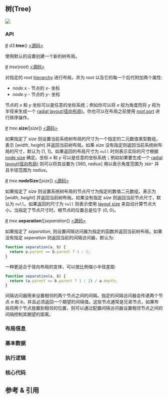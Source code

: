 ## 树(Tree)

![](https://img.sz-p.cn/d3Layout-cluster.png)

### API

[#](https://d3js.org.cn/document/d3-hierarchy/#tree) d3.**tree**() [<源码>](https://github.com/d3/d3-hierarchy/blob/master/src/tree.js)

使用默认的设置创建一个新的树布局。

[#](https://d3js.org.cn/document/d3-hierarchy/#_tree) *tree*(*root*) [<源码>](https://github.com/d3/d3-hierarchy/blob/master/src/tree.js#L106)

对指定的 *root* [hierarchy](https://d3js.org.cn/document/d3-hierarchy/#hierarchy) 进行布局，并为 *root* 以及它的每一个后代附加两个属性:

- *node*.x - 节点的 *x*- 坐标
- *node*.y - 节点的 *y*- 坐标

节点的 *x* 和 *y* 坐标可以是任意的坐标系统；例如你可以将 *x* 视为角度而将 *y* 视为半径来生成一个 [radial layout(径向布局)](http://bl.ocks.org/mbostock/2e12b0bd732e7fe4000e2d11ecab0268)。你也可以在布局之前使用 [*root*.sort](https://d3js.org.cn/document/d3-hierarchy/#node_sort) 进行排序操作。

[#](https://d3js.org.cn/document/d3-hierarchy/#tree_size) *tree*.**size**([*size*]) [<源码>](https://github.com/d3/d3-hierarchy/blob/master/src/tree.js#L228)

如果指定了 *size* 则设置当前系统树布局的尺寸为一个指定的二元数值类型数组，表示 [*width*, *height*] 并返回当前树布局。如果 *size* 没有指定则返回当前系统树布局的尺寸，默认为 [1, 1]。如果返回的布局尺寸为 `null` 时则表示实际的尺寸根据 [node size](https://d3js.org.cn/document/d3-hierarchy/#tree_nodeSize) 确定。坐标 *x* 和 *y* 可以是任意的坐标系统；例如如果要生成一个 [radial layout(径向布局)](http://bl.ocks.org/mbostock/2e12b0bd732e7fe4000e2d11ecab0268) 则可以将其设置为 [360, *radius*] 用以表示角度范围为 `360°` 并且半径范围为 *radius*。

[#](https://d3js.org.cn/document/d3-hierarchy/#tree_nodeSize) *tree*.**nodeSize**([*size*]) [<源码>](https://github.com/d3/d3-hierarchy/blob/master/src/tree.js#L232)

如果指定了 *size* 则设置系统树布局的节点尺寸为指定的数值二元数组，表示为 [*width*, *height*] 并返回当前树布局。如果没有指定 *size* 则返回当前节点尺寸，默认为 `null`。如果返回的尺寸为 `null` 则表示使用 [layout size](https://d3js.org.cn/document/d3-hierarchy/#tree_size) 来自动计算节点大小。当指定了节点尺寸时，根节点的位置总是位于 ⟨0, 0⟩。

[#](https://d3js.org.cn/document/d3-hierarchy/#tree_separation) *tree*.**separation**([*separation*]) [<源码>](https://github.com/d3/d3-hierarchy/blob/master/src/tree.js#L224)

如果指定了 *seperation*, 则设置间隔访问器为指定的函数并返回当前树布局。如果没有指定 *seperation* 则返回当前的间隔访问器，默认为:

```js
function separation(a, b) {
  return a.parent == b.parent ? 1 : 2;
}
```

一种更适合于径向布局的变体，可以按比例缩小半径差距:

```js
function separation(a, b) {
  return (a.parent == b.parent ? 1 : 2) / a.depth;
}
```

间隔访问器用来设置相邻的两个节点之间的间隔。指定的间隔访问器会传递两个节点 *a* 和 *b*，并且必须返回一个期望的间隔值。这些节点通常是兄弟节点，如果布局将两个节点放置到相邻的位置，则可以通过配置间隔访问器设置相邻节点之间的间隔控制其期望的距离。

### 布局信息
### 基本数据
### 执行逻辑
### 核心代码

## 参考 & 引用
